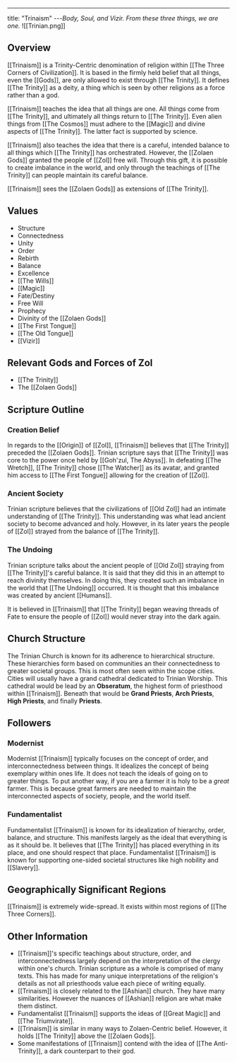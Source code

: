 ---
title: "Trinaism"
---*Body, Soul, and Vizir. From these three things, we are one.*
![[Trinian.png]]

## Overview
[[Trinaism]] is a Trinity-Centric denomination of religion within [[The Three Corners of Civilization]]. It is based in the firmly held belief that all things, even the [[Gods]], are only allowed to exist through [[The Trinity]]. It defines [[The Trinity]] as a deity, a thing which is seen by other religions as a force rather than a god.

[[Trinaism]] teaches the idea that all things are one. All things come from [[The Trinity]], and ultimately all things return to [[The Trinity]]. Even alien things from [[The Cosmos]] must adhere to the [[Magic]] and divine aspects of [[The Trinity]]. The latter fact is supported by science.

[[Trinaism]] also teaches the idea that there is a careful, intended balance to all things which [[The Trinity]] has orchestrated. However, the [[Zolaen Gods]] granted the people of [[Zol]] free will. Through this gift, it is possible to create imbalance in the world, and only through the teachings of [[The Trinity]] can people maintain its careful balance.

[[Trinaism]] sees the [[Zolaen Gods]] as extensions of [[The Trinity]].
## Values
- Structure
- Connectedness
- Unity
- Order
- Rebirth
- Balance
- Excellence
- [[The Wills]]
- [[Magic]]
- Fate/Destiny
- Free Will
- Prophecy
- Divinity of the [[Zolaen Gods]]
- [[The First Tongue]]
- [[The Old Tongue]]
- [[Vizir]]

## Relevant Gods and Forces of Zol
- [[The Trinity]]
- The [[Zolaen Gods]]

## Scripture Outline
### Creation Belief
In regards to the [[Origin]] of [[Zol]], [[Trinaism]] believes that [[The Trinity]] preceded the [[Zolaen Gods]]. Trinian scripture says that [[The Trinity]] was core to the power once held by [[Goh'zul, The Abyss]]. In defeating [[The Wretch]], [[The Trinity]] chose [[The Watcher]] as its avatar, and granted him access to [[The First Tongue]] allowing for the creation of [[Zol]].

### Ancient Society
Trinian scripture believes that the civilizations of [[Old Zol]] had an intimate understanding of [[The Trinity]]. This understanding was what lead ancient society to become advanced and holy. However, in its later years the people of [[Zol]] strayed from the balance of [[The Trinity]].

### The Undoing
Trinian scripture talks about the ancient people of [[Old Zol]] straying from [[The Trinity]]'s careful balance. It is said that they did this in an attempt to reach divinity themselves. In doing this, they created such an imbalance in the world that [[The Undoing]] occurred. It is thought that this imbalance was created by ancient [[Humans]].

It is believed in [[Trinaism]] that [[The Trinity]] began weaving threads of Fate to ensure the people of [[Zol]] would never stray into the dark again.

## Church Structure
The Trinian Church is known for its adherence to hierarchical structure. These hierarchies form based on communities an their connectedness to greater societal groups. This is most often seen within the scope cities. Cities will usually have a grand cathedral dedicated to Trinian Worship. This cathedral would be lead by an **Obseratum**, the highest form of priesthood within [[Trinaism]]. Beneath that would be **Grand Priests**, **Arch Priests**, **High Priests**, and finally **Priests**.

## Followers
### Modernist
Modernist [[Trinaism]] typically focuses on the concept of order, and interconnectedness between things. It idealizes the concept of being exemplary within ones life. It does not teach the ideals of going on to greater things. To put another way, if you are a farmer it is holy to be a *great* farmer. This is because great farmers are needed to maintain the interconnected aspects of society, people, and the world itself.

### Fundamentalist
Fundamentalist [[Trinaism]] is known for its idealization of hierarchy, order, balance, and structure. This manifests largely as the ideal that everything is as it should be. It believes that [[The Trinity]] has placed everything in its place, and one should respect that place. Fundamentalist [[Trinaism]] is known for supporting one-sided societal structures like high nobility and [[Slavery]].

## Geographically Significant Regions
[[Trinaism]] is extremely wide-spread. It exists within most regions of [[The Three Corners]].

## Other Information
- [[Trinaism]]'s specific teachings about structure, order, and interconnectedness largely depend on the interpretation of the clergy within one's church. Trinian scripture as a whole is comprised of many texts. This has made for many unique interpretations of the religion's details as not all priesthoods value each piece of writing equally. 
- [[Trinaism]] is closely related to the [[Ashian]] church. They have many similarities. However the nuances of [[Ashian]] religion are what make them distinct.
- Fundamentalist [[Trinaism]] supports the ideas of [[Great Magic]] and [[The Triumvirate]].
- [[Trinaism]] is similar in many ways to Zolaen-Centric belief. However, it holds [[The Trinity]] above the [[Zolaen Gods]].
- Some manifestations of [[Trinaism]] contend with the idea of [[The Anti-Trinity]], a dark counterpart to their god.
